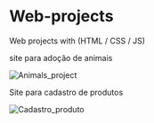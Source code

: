# Web-projects
Web projects with (HTML / CSS / JS)

site para adoção de animais

<img src="https://github.com/pauloriosc/Images/blob/main/Capturar.PNG?raw=true" alt="Animals_project">

Site para cadastro de produtos

<img src="https://github.com/pauloriosc/Images/blob/main/Cadastro_produto.PNG" alt="Cadastro_produto">
